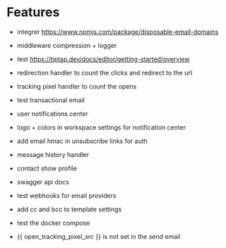 # Features

- integrer https://www.npmjs.com/package/disposable-email-domains
- middleware compression + logger
- test https://tiptap.dev/docs/editor/getting-started/overview

- redirection handler to count the clicks and redirect to the url
- tracking pixel handler to count the opens
- test transactional email
- user notifications center
- logo + colors in workspace settings for notification center
- add email hmac in unsubscribe links for auth
- message history handler
- contact show profile
- swagger api docs
- test webhooks for email providers
- add cc and bcc to template settings
- test the docker compose
- {{ open_tracking_pixel_src }} is not set in the send email
